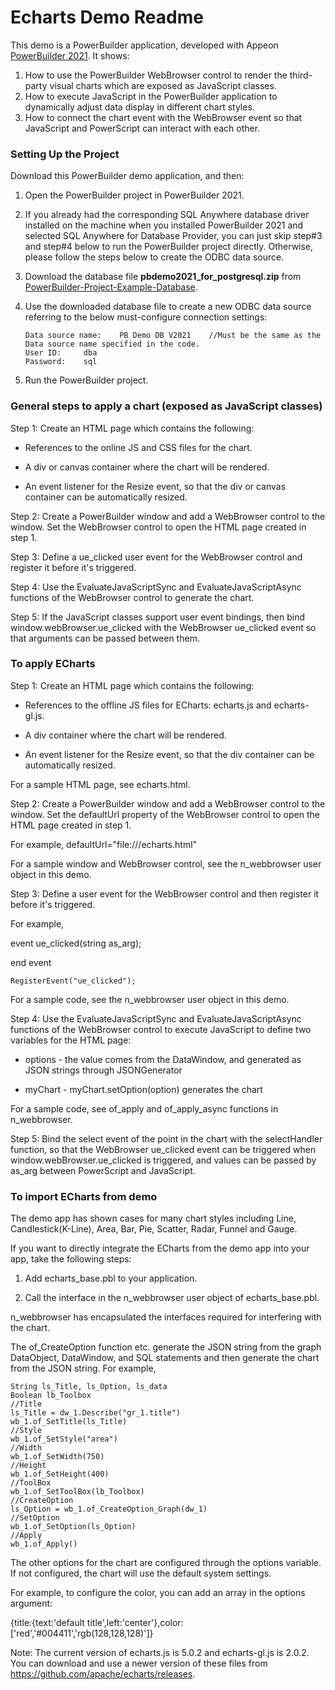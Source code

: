 # Echarts Demo Readme

This demo is a PowerBuilder application, developed with Appeon [PowerBuilder 2021](https://www.appeon.com/products/powerbuilder). It shows:

1. How to use the PowerBuilder WebBrowser control to render the third-party visual charts which are exposed as JavaScript classes. 
2. How to execute JavaScript in the PowerBuilder application to dynamically adjust data display in different chart styles.
3. How to connect the chart event with the WebBrowser event so that JavaScript and PowerScript can interact with each other.

### Setting Up the Project

Download this PowerBuilder demo application, and then:

1. Open the PowerBuilder project in PowerBuilder 2021.
2. If you already had the corresponding SQL Anywhere database driver installed on the machine when you installed PowerBuilder 2021 and selected SQL Anywhere for Database Provider, you can just skip step#3 and step#4 below to run the PowerBuilder project directly. Otherwise, please follow the steps below to create the ODBC data source. 
3. Download the database file <b>pbdemo2021_for_postgresql.zip</b> from [PowerBuilder-Project-Example-Database](https://github.com/Appeon/PowerBuilder-Project-Example-Database). 
4. Use the downloaded database file to create a new ODBC data source referring to the below must-configure connection settings:

   ```
   Data source name: 	PB Demo DB V2021	//Must be the same as the Data source name specified in the code.
   User ID: 	dba
   Password: 	sql
   ```
5. Run the PowerBuilder project.

### General steps to apply a chart (exposed as JavaScript classes)

Step 1: Create an HTML page which contains the following:

-   References to the online JS and CSS files for the chart.

-   A div or canvas container where the chart will be rendered.

-   An event listener for the Resize event, so that the div or canvas container can be automatically resized.

Step 2: Create a PowerBuilder window and add a WebBrowser control to the window. Set the WebBrowser control to open the HTML page created in step 1.

Step 3: Define a ue_clicked user event for the WebBrowser control and register it before it's triggered.

Step 4: Use the EvaluateJavaScriptSync and EvaluateJavaScriptAsync functions of the WebBrowser control to generate the chart.

Step 5: If the JavaScript classes support user event bindings, then bind window.webBrowser.ue_clicked with the WebBrowser ue_clicked event so that arguments can be passed between them.

### To apply ECharts

Step 1: Create an HTML page which contains the following:

-   References to the offline JS files for ECharts: echarts.js and echarts-gl.js.

-   A div container where the chart will be rendered.

-   An event listener for the Resize event, so that the div container can be automatically resized.

For a sample HTML page, see echarts.html.

Step 2: Create a PowerBuilder window and add a WebBrowser control to the window. Set the defaultUrl property of the WebBrowser control to open the HTML page created in step 1.

For example, defaultUrl="file:///echarts.html"

For a sample window and WebBrowser control, see the n_webbrowser user object in this demo.

Step 3: Define a user event for the WebBrowser control and then register it before it's triggered.

For example,

event ue_clicked(string as_arg);

end event
```
RegisterEvent("ue_clicked");
```

For a sample code, see the n_webbrowser user object in this demo.

Step 4: Use the EvaluateJavaScriptSync and EvaluateJavaScriptAsync functions of the WebBrowser control to execute JavaScript to define two variables for the HTML page:

-   options - the value comes from the DataWindow, and generated as JSON strings through JSONGenerator

-   myChart - myChart.setOption(option) generates the chart

For a sample code, see of_apply and of_apply_async functions in n_webbrowser.

Step 5: Bind the select event of the point in the chart with the selectHandler function, so that the WebBrowser ue_clicked event can be triggered when window.webBrowser.ue_clicked is triggered, and values can be passed by as_arg between PowerScript and JavaScript.

### To import ECharts from demo

The demo app has shown cases for many chart styles including Line, Candlestick(K-Line), Area, Bar, Pie, Scatter, Radar, Funnel and Gauge.

If you want to directly integrate the ECharts from the demo app into your app, take the following steps:

1.  Add echarts_base.pbl to your application.

2.  Call the interface in the n_webbrowser user object of echarts_base.pbl.

n_webbrowser has encapsulated the interfaces required for interfering with the chart.

The of_CreateOption function etc. generate the JSON string from the graph DataObject, DataWindow, and SQL statements and then generate the chart from the JSON string. For example,
```
String ls_Title, ls_Option, ls_data
Boolean lb_Toolbox
//Title
ls_Title = dw_1.Describe("gr_1.title")
wb_1.of_SetTitle(ls_Title)
//Style
wb_1.of_SetStyle("area")
//Width
wb_1.of_SetWidth(750)
//Height
wb_1.of_SetHeight(400)
//ToolBox
wb_1.of_SetToolBox(lb_Toolbox)
//CreateOption
ls_Option = wb_1.of_CreateOption_Graph(dw_1)
//SetOption
wb_1.of_SetOption(ls_Option)
//Apply
wb_1.of_Apply()
```

The other options for the chart are configured through the options variable. If not configured, the chart will use the default system settings.

For example, to configure the color, you can add an array in the options argument:

{title:{text:'default title',left:'center'},color:['red','#004411','rgb(128,128,128)']}

Note: The current version of echarts.js is 5.0.2 and echarts-gl.js is 2.0.2. You can download and use a newer version of these files from https://github.com/apache/echarts/releases.
